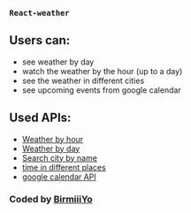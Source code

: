 ### `React-weather`

## Users can:

- see weather by day
- watch the weather by the hour (up to a day)
- see the weather in different cities
- see upcoming events from google calendar

## Used APIs:

- [Weather by hour](https://stormglass.io/)
- [Weather by day](https://openweathermap.org/forecast16)
- [Search city by name](https://openweathermap.org/api/geocoding-api)
- [time in different places](https://timezonedb.com/)
- [google calendar API](https://developers.google.com/calendar/api/guides/overview)

### Coded by [BirmiiiYo](https://github.com/BirmiiiYO)
